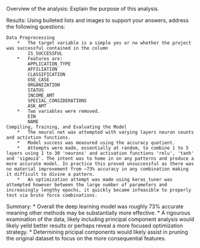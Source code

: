 Overview of the analysis: Explain the purpose of this analysis.

Results: Using bulleted lists and images to support your answers, address the following questions:

    Data Preprocessing
        *   The target variable is a simple yes or no whether the project was successful contained in the column 
            IS_SUCCESSFUL
        *   Features are:
            APPLICATION_TYPE        
            AFFILIATION
            CLASSIFICATION
            USE_CASE
            ORGANIZATION
            STATUS
            INCOME_AMT
            SPECIAL_CONSIDERATIONS
            ASK_AMT
        *   Two variables were removed.
            EIN
            NAME
    Compiling, Training, and Evaluating the Model
        *   The neural net was attempted with varying layers neuron counts and activtion functions.
        *   Model success was measured using the accuracy quotient. 
        *   Attempts were made, essentially at random, to combine 1 to 5 layers using 1 to 30 'neurons' and activation functions 'relu', 'tanh' and 'sigmoid'. The intent was to home in on any patterns and produce a more accurate model. In practice this proved unsuccessful as there was no material improvement from ~73% accuracy in any combination making it difficult to divine a pattern.
        *   An optimization attempt was made using keras_tuner was attempted however between the large number of parameters and increasingly lengthy epochs, it quickly became infeasible to properly test via brute force combinations.
Summary: 
    *   Overall the deep learning model was roughly 73% accurate meaning other methods may be substantially more effective.
    *   A rigourous examination of the data, likely including principal component analysis would likely yeild better results or perhaps reveal a more focused optimization strategy.
    *   Determining pricipal components would likely assist in pruning the original dataset to focus on the more consequential features. 
